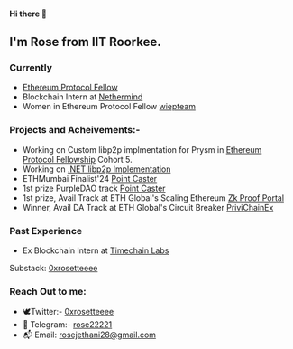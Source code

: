

#### Hi there 👋

## I'm Rose from IIT Roorkee. 

### Currently
- [Ethereum Protocol Fellow](https://blog.ethereum.org/2024/05/13/epf-5-announcement)
- Blockchain Intern at [Nethermind](https://www.nethermind.io/)
- Women in Ethereum Protocol Fellow [wiepteam](https://github.com/ethereum/eipw)

### Projects and Acheivements:-
- Working on Custom libp2p implmentation for Prysm in [Ethereum Protocol Fellowship](https://blog.ethereum.org/2024/05/13/epf-5-announcement) Cohort 5.
- Working on [.NET libp2p Implementation](https://github.com/NethermindEth/dotnet-libp2p)
- ETHMumbai Finalist'24 [Point Caster](https://devfolio.co/projects/pointcaster-bafe)
- 1st prize PurpleDAO track [Point Caster](https://devfolio.co/projects/pointcaster-bafe)
- 1st prize, Avail Track at ETH Global's Scaling Ethereum [Zk Proof Portal](https://ethglobal.com/showcase/zkproof-portal-1jjg5)
- Winner, Avail DA Track at ETH Global's Circuit Breaker [PriviChainEx](https://ethglobal.com/showcase/privchainex-ohoh3)

### Past Experience
- Ex Blockchain Intern at [Timechain Labs](https://timechainlabs.io/)

Substack: [0xrosetteeee](https://0xrosetteeee.substack.com/0xrosetteeee) 

### Reach Out to me:
- 🕊️Twitter:- [0xrosetteeee](https://twitter.com/0xrosetteeee)
- 📩 Telegram:- [rose22221](https://t.me/rose22221)
- 📬 Email: [rosejethani28@gmail.com](rosejethani28@gmail.com)
